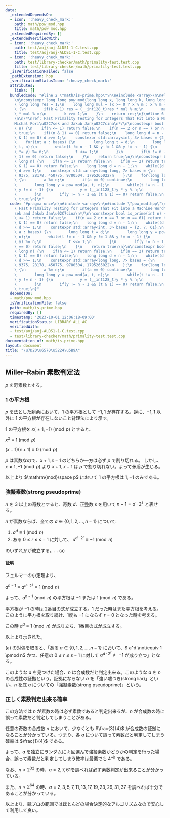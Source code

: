 ```yaml
---
data:
  _extendedDependsOn:
  - icon: ':heavy_check_mark:'
    path: math/pow_mod.hpp
    title: math/pow_mod.hpp
  _extendedRequiredBy: []
  _extendedVerifiedWith:
  - icon: ':heavy_check_mark:'
    path: test/aoj/aoj-ALDS1-1-C.test.cpp
    title: test/aoj/aoj-ALDS1-1-C.test.cpp
  - icon: ':heavy_check_mark:'
    path: test/library-checker/math/primality-test.test.cpp
    title: test/library-checker/math/primality-test.test.cpp
  _isVerificationFailed: false
  _pathExtension: hpp
  _verificationStatusIcon: ':heavy_check_mark:'
  attributes:
    links: []
  bundledCode: "#line 2 \"math/is-prime.hpp\"\n\n#include <array>\n\n#line 2 \"math/pow_mod.hpp\"\
    \n\nconstexpr long long pow_mod(long long x, long long k, long long m) {\n   \
    \ long long res = 1;\n    long long mul = (x >= 0 ? x % m : x % m + m);\n    while(k)\
    \ {\n        if(k & 1) res = (__int128_t)res * mul % m;\n        mul = (__int128_t)mul\
    \ * mul % m;\n        k >>= 1;\n    }\n    return res;\n}\n#line 6 \"math/is-prime.hpp\"\
    \n\n/*\nref: Fast Primality Testing for Integers That Fit into a Machine Word\n\
    Michal Fori\u02C7sek and Jakub Jan\u02C7cina\n*/\n\nconstexpr bool is_prime(int\
    \ n) {\n    if(n <= 1) return false;\n    if(n == 2 or n == 7 or n == 61) return\
    \ true;\n    if((n & 1) == 0) return false;\n    long long d = n - 1;\n    while((d\
    \ & 1) == 0) d >>= 1;\n    constexpr std::array<int, 3> bases = {2, 7, 61};\n\
    \    for(int a : bases) {\n        long long t = d;\n        long long y = pow_mod(a,\
    \ t, n);\n        while(t != n - 1 && y != 1 && y != n - 1) {\n            (y\
    \ *= y) %= n;\n            t <<= 1;\n        }\n        if(y != n - 1 && (t &\
    \ 1) == 0) return false;\n    }\n    return true;\n}\n\nconstexpr bool is_prime(long\
    \ long n) {\n    if(n <= 1) return false;\n    if(n == 2) return true;\n    if((n\
    \ & 1) == 0) return false;\n    long long d = n - 1;\n    while((d & 1) == 0)\
    \ d >>= 1;\n    constexpr std::array<long long, 7> bases = {\n        2, 325,\
    \ 9375, 28178, 450775, 9780504, 1795265022\n    };\n    for(long long a : bases)\
    \ {\n        a %= n;\n        if(a == 0) continue;\n        long long t = d;\n\
    \        long long y = pow_mod(a, t, n);\n        while(t != n - 1 && y != 1 &&\
    \ y != n - 1) {\n            y = (__int128_t)y * y % n;\n            t <<= 1;\n\
    \        }\n        if(y != n - 1 && (t & 1) == 0) return false;\n    }\n    return\
    \ true;\n}\n"
  code: "#pragma once\n\n#include <array>\n\n#include \"pow_mod.hpp\"\n\n/*\nref:\
    \ Fast Primality Testing for Integers That Fit into a Machine Word\nMichal Fori\u02C7\
    sek and Jakub Jan\u02C7cina\n*/\n\nconstexpr bool is_prime(int n) {\n    if(n\
    \ <= 1) return false;\n    if(n == 2 or n == 7 or n == 61) return true;\n    if((n\
    \ & 1) == 0) return false;\n    long long d = n - 1;\n    while((d & 1) == 0)\
    \ d >>= 1;\n    constexpr std::array<int, 3> bases = {2, 7, 61};\n    for(int\
    \ a : bases) {\n        long long t = d;\n        long long y = pow_mod(a, t,\
    \ n);\n        while(t != n - 1 && y != 1 && y != n - 1) {\n            (y *=\
    \ y) %= n;\n            t <<= 1;\n        }\n        if(y != n - 1 && (t & 1)\
    \ == 0) return false;\n    }\n    return true;\n}\n\nconstexpr bool is_prime(long\
    \ long n) {\n    if(n <= 1) return false;\n    if(n == 2) return true;\n    if((n\
    \ & 1) == 0) return false;\n    long long d = n - 1;\n    while((d & 1) == 0)\
    \ d >>= 1;\n    constexpr std::array<long long, 7> bases = {\n        2, 325,\
    \ 9375, 28178, 450775, 9780504, 1795265022\n    };\n    for(long long a : bases)\
    \ {\n        a %= n;\n        if(a == 0) continue;\n        long long t = d;\n\
    \        long long y = pow_mod(a, t, n);\n        while(t != n - 1 && y != 1 &&\
    \ y != n - 1) {\n            y = (__int128_t)y * y % n;\n            t <<= 1;\n\
    \        }\n        if(y != n - 1 && (t & 1) == 0) return false;\n    }\n    return\
    \ true;\n}"
  dependsOn:
  - math/pow_mod.hpp
  isVerificationFile: false
  path: math/is-prime.hpp
  requiredBy: []
  timestamp: '2023-10-01 12:06:18+09:00'
  verificationStatus: LIBRARY_ALL_AC
  verifiedWith:
  - test/aoj/aoj-ALDS1-1-C.test.cpp
  - test/library-checker/math/primality-test.test.cpp
documentation_of: math/is-prime.hpp
layout: document
title: "\u7D20\u6570\u5224\u5B9A"
---
```


## Miller–Rabin 素数判定法

$p$ を奇素数とする。

### $1$ の平方根

$p$ を法とした剰余において、$1$ の平方根として $-1,1$ が存在する。逆に、$-1,1$ 以外に $1$ の平方根が存在しないこと背理法により示す。

$1$ の平方根を $x (\neq 1,-1) \pmod p$ とすると、

$x^2 \equiv 1 \pmod p$

$(x-1)(x+1) \equiv 0 \pmod p$

$p$ は素数なので、$x+1,x-1$ のどちらか一方は必ず $p$ で割り切れる。
しかし、$x \neq 1,-1 \pmod p$ より $x+1,x-1$ は $p$ で割り切れない。よって矛盾が生じる。

以上より $\mathrm{mod}\space p$ において $1$ の平方根は $1, -1$ のみである。

### 強擬素数(strong pseudoprime)

$n$ を $3$ 以上の奇数とすると、奇数 $d$、正整数 $s$ を用いて $n-1 = d \cdot 2^s$ と表せる。 

$n$ が素数ならば、全ての $a \in \{0,1,2,...,n-1\}$ について:

1. $a^d \equiv 1 \pmod n$
2. ある $0 \leq r \leq s-1$ に対して、 $a^{d \cdot 2^r} \equiv -1 \pmod n$

のいずれかが成立する。... (a)

#### 証明
フェルマーの小定理より、

$a^{n-1} \equiv a^{d \cdot 2^{s}} \equiv 1 \pmod n$

よって、$a^{n-1} \pmod n$ の平方根は $-1$ または $1 \pmod n$ である。

平方根が $-1$ の時は 2番目の式が成立する。$1$ だった時はまた平方根を考える。このように平方根を取り続け、1度も $-1$ にならず $r=0$ となった時を考える。

この時 $a^d \equiv 1 \pmod n$ が成り立ち、1番目の式が成立する。

以上より示された。

(a) の対偶を取ると、「ある $a \in \{0,1,2,...,n-1\}$ において、$ a^d \not\equiv 1 \pmod n$ かつ、任意の $0 \leq r \leq s-1$ に対して $a^{d \cdot 2^r} \not\equiv -1$ が成り立つ」となる。

このような $a$ を見つけた場合、$n$ は合成数だと判定出来る。このような $a$ を $n$ の合成性の証拠という。証拠にならない $a$ を「強い嘘つき(strong liar)」といい、$n$ を底 $a$ についての「強擬素数(strong pseudoprime)」という。

### 正しく素数判定出来る確率

この方法では $n$ が素数の時は必ず素数であると判定出来るが、$n$ が合成数の時に誤って素数だと判定してしまうことがある。

任意の奇数の合成数 $n$ において、少なくとも $\frac{3}{4}$ が合成数の証拠になることが分かっている。つまり、各 $a$ について誤って素数だと判定してしまう確率は $\frac{1}{4}$ である。

よって、$a$ を独立にランダムに $k$ 回選んで強擬素数かどうかの判定を行った場合、誤って素数だと判定してしまう確率は最悪でも $4^{-k}$ である。

なお、$n < 2^{32}$ の時、$a=2,7,61$を調べれば必ず素数判定が出来ることが分かっている。

また、$n < 2^{64}$ の時、$a=2, 3, 5, 7, 11, 13, 17, 19, 23, 29, 31, 37$ を調べれば十分であることが分かっている。

以上より、競プロの範囲ではほとんどの場合決定的なアルゴリズムなので安心して利用して良い。
